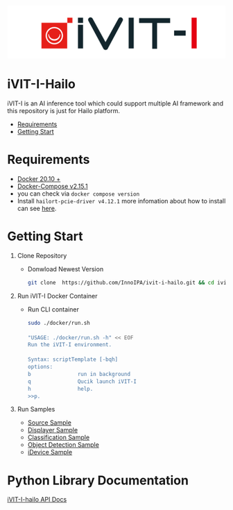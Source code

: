 ![COVER](assets/images/iVIT-I-Logo-B.png)

# iVIT-I-Hailo
iVIT-I is an AI inference tool which could support multiple AI framework and this repository is just for Hailo platform.

* [Requirements](#requirements)
* [Getting Start](#getting-start)

# Requirements
* [Docker 20.10 + ](https://docs.docker.com/engine/install/ubuntu/)
* [Docker-Compose v2.15.1 ](https://docs.docker.com/compose/install/linux/#install-using-the-repository)
* you can check via `docker compose version`
* Install `hailort-pcie-driver v4.12.1` more infomation about how to install can see [here](./assets/README.md). 
    
# Getting Start
1. Clone Repository
    
    * Donwload Newest Version
        ```bash
        git clone  https://github.com/InnoIPA/ivit-i-hailo.git && cd ivit-i-hailo
        ```

2. Run iVIT-I Docker Container

    * Run CLI container
        ```bash
        sudo ./docker/run.sh

        "USAGE: ./docker/run.sh -h" << EOF
        Run the iVIT-I environment.

        Syntax: scriptTemplate [-bqh]
        options:
        b               run in background
        q               Qucik launch iVIT-I
        h               help.
        >>p.
        ```

3. Run Samples

    * [Source Sample](samples/classification_sample/README.md)
    * [Displayer Sample](samples/ivit_displayer_sample/README.md)
    * [Classification Sample](samples/classification_sample/README.md)
    * [Object Detection Sample](samples/object_detection_sample/README.md)
    * [iDevice Sample](samples/ivit_device_sample/README.md)

# Python Library Documentation

[iVIT-I-hailo API Docs](https://innoipa.github.io/ivit-i-hailo/)
